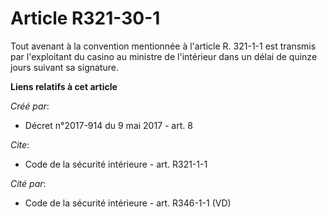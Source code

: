 # Article R321-30-1

Tout avenant à la convention mentionnée à l'article R. 321-1-1 est transmis par l'exploitant du casino au ministre de
l'intérieur dans un délai de quinze jours suivant sa signature.

**Liens relatifs à cet article**

_Créé par_:

  - Décret n°2017-914 du 9 mai 2017 - art. 8

_Cite_:

  - Code de la sécurité intérieure - art. R321-1-1

_Cité par_:

  - Code de la sécurité intérieure - art. R346-1-1 (VD)

